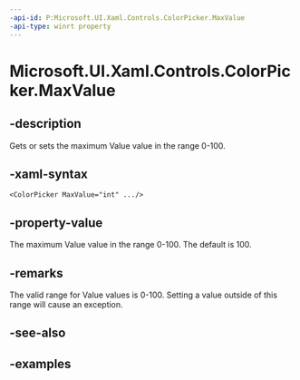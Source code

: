 ```yaml
---
-api-id: P:Microsoft.UI.Xaml.Controls.ColorPicker.MaxValue
-api-type: winrt property
---
```


<!-- Property syntax.
public int MaxValue { get;  set; }
-->

# Microsoft.UI.Xaml.Controls.ColorPicker.MaxValue

## -description

Gets or sets the maximum Value value in the range 0-100.

## -xaml-syntax

```xaml
<ColorPicker MaxValue="int" .../>
```

## -property-value

The maximum Value value in the range 0-100. The default is 100.

## -remarks

The valid range for Value values is 0-100. Setting a value outside of this range will cause an exception.

## -see-also

## -examples


